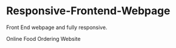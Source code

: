 # Responsive-Frontend-Webpage
Front End webpage and fully responsive.

Online Food Ordering Website


